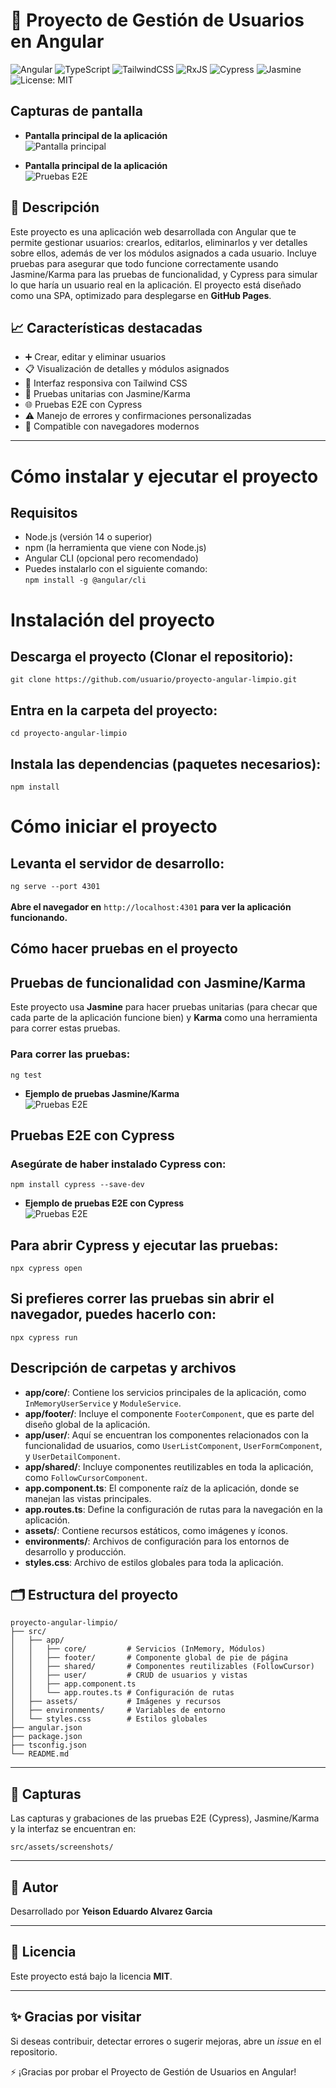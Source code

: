 # 👥 Proyecto de Gestión de Usuarios en Angular

![Angular](https://img.shields.io/badge/Angular-DD0031?style=for-the-badge&logo=angular&logoColor=white)
![TypeScript](https://img.shields.io/badge/TypeScript-3178C6?style=for-the-badge&logo=typescript&logoColor=white)
![TailwindCSS](https://img.shields.io/badge/TailwindCSS-38B2AC?style=for-the-badge&logo=tailwind-css&logoColor=white)
![RxJS](https://img.shields.io/badge/RxJS-B7178C?style=for-the-badge&logo=reactivex&logoColor=white)
![Cypress](https://img.shields.io/badge/Cypress-17202C?style=for-the-badge&logo=cypress&logoColor=white)
![Jasmine](https://img.shields.io/badge/Jasmine-8A4182?style=for-the-badge&logo=jasmine&logoColor=white)
![License: MIT](https://img.shields.io/badge/License-MIT-yellow.svg?style=for-the-badge)

## Capturas de pantalla

- **Pantalla principal de la aplicación**  
![Pantalla principal](src/assets/screenshots/angular.webp)


- **Pantalla principal de la aplicación**  
![Pruebas E2E](src/assets/screenshots/gif3.gif)


## 🚀 Descripción

Este proyecto es una aplicación web desarrollada con Angular que te permite gestionar usuarios: crearlos, editarlos, eliminarlos y ver detalles sobre ellos, además de ver los módulos asignados a cada usuario. Incluye pruebas para asegurar que todo funcione correctamente usando Jasmine/Karma para las pruebas de funcionalidad, y Cypress para simular lo que haría un usuario real en la aplicación. El proyecto está diseñado como una SPA, optimizado para desplegarse en **GitHub Pages**.


## 📈 Características destacadas

- ➕ Crear, editar y eliminar usuarios
- 📋 Visualización de detalles y módulos asignados
- 📆 Interfaz responsiva con Tailwind CSS
- 🧪 Pruebas unitarias con Jasmine/Karma
- 🌐 Pruebas E2E con Cypress
- ⚠️ Manejo de errores y confirmaciones personalizadas
- 🚀 Compatible con navegadores modernos

---
# Cómo instalar y ejecutar el proyecto

## Requisitos
- Node.js (versión 14 o superior)
- npm (la herramienta que viene con Node.js)
- Angular CLI (opcional pero recomendado)
- Puedes instalarlo con el siguiente comando:
  <br> `npm install -g @angular/cli`

# Instalación del proyecto

## Descarga el proyecto (Clonar el repositorio):
`git clone https://github.com/usuario/proyecto-angular-limpio.git`
## Entra en la carpeta del proyecto:
`cd proyecto-angular-limpio`
## Instala las dependencias (paquetes necesarios):
`npm install`


# Cómo iniciar el proyecto

## Levanta el servidor de desarrollo:
`ng serve --port 4301`
<br><br>**Abre el navegador en** `http://localhost:4301` **para ver la aplicación funcionando.**


## Cómo hacer pruebas en el proyecto

## Pruebas de funcionalidad con Jasmine/Karma
Este proyecto usa **Jasmine** para hacer pruebas unitarias (para checar que cada parte de la aplicación funcione bien) y **Karma** como una herramienta para correr estas pruebas.

###	Para correr las pruebas:
`ng test`

- **Ejemplo de pruebas  Jasmine/Karma**   
![Pruebas E2E](src/assets/screenshots/6.jpg)


## Pruebas E2E con Cypress

### Asegúrate de haber instalado Cypress con:
`npm install cypress --save-dev`


- **Ejemplo de pruebas E2E con Cypress**  
![Pruebas E2E](src/assets/screenshots/gif2.gif)


## Para abrir Cypress y ejecutar las pruebas:
`npx cypress open`

## Si prefieres correr las pruebas sin abrir el navegador, puedes hacerlo con:
`npx cypress run`

## Descripción de carpetas y archivos

- **app/core/**: Contiene los servicios principales de la aplicación, como `InMemoryUserService` y `ModuleService`.
- **app/footer/**: Incluye el componente `FooterComponent`, que es parte del diseño global de la aplicación.
- **app/user/**: Aquí se encuentran los componentes relacionados con la funcionalidad de usuarios, como `UserListComponent`, `UserFormComponent`, y `UserDetailComponent`.
- **app/shared/**: Incluye componentes reutilizables en toda la aplicación, como `FollowCursorComponent`.
- **app.component.ts**: El componente raíz de la aplicación, donde se manejan las vistas principales.
- **app.routes.ts**: Define la configuración de rutas para la navegación en la aplicación.
- **assets/**: Contiene recursos estáticos, como imágenes y íconos.
- **environments/**: Archivos de configuración para los entornos de desarrollo y producción.
- **styles.css**: Archivo de estilos globales para toda la aplicación.

## 🗂️ Estructura del proyecto

```
proyecto-angular-limpio/
├── src/
│   ├── app/
│   │   ├── core/         # Servicios (InMemory, Módulos)
│   │   ├── footer/       # Componente global de pie de página
│   │   ├── shared/       # Componentes reutilizables (FollowCursor)
│   │   ├── user/         # CRUD de usuarios y vistas
│   │   ├── app.component.ts
│   │   └── app.routes.ts # Configuración de rutas
│   ├── assets/           # Imágenes y recursos
│   ├── environments/     # Variables de entorno
│   └── styles.css        # Estilos globales
├── angular.json
├── package.json
├── tsconfig.json
└── README.md
```

---

## 📸 Capturas

Las capturas y grabaciones de las pruebas E2E (Cypress), Jasmine/Karma y la interfaz se encuentran en:

```
src/assets/screenshots/
```

---

## 👤 Autor

Desarrollado por **Yeison Eduardo Alvarez Garcia**

---

## 📄 Licencia

Este proyecto está bajo la licencia **MIT**.

---

## ✨ Gracias por visitar

Si deseas contribuir, detectar errores o sugerir mejoras, abre un *issue* en el repositorio.

⚡ ¡Gracias por probar el Proyecto de Gestión de Usuarios en Angular!



